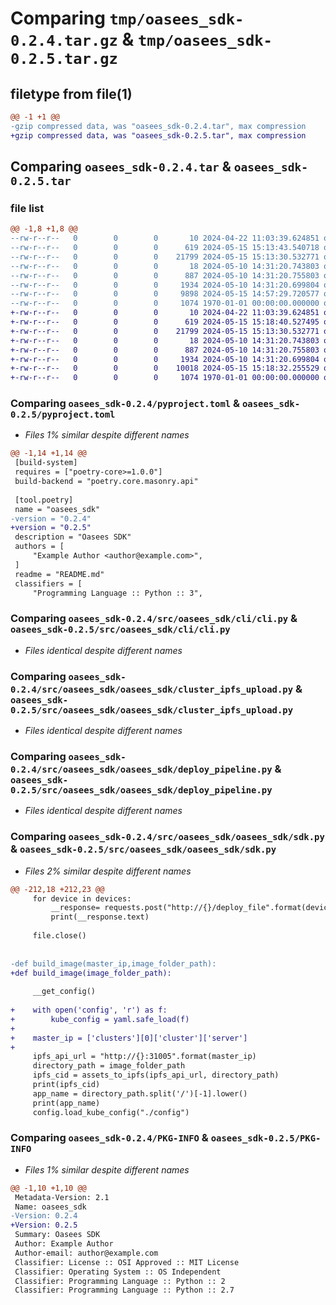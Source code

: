 # Comparing `tmp/oasees_sdk-0.2.4.tar.gz` & `tmp/oasees_sdk-0.2.5.tar.gz`

## filetype from file(1)

```diff
@@ -1 +1 @@
-gzip compressed data, was "oasees_sdk-0.2.4.tar", max compression
+gzip compressed data, was "oasees_sdk-0.2.5.tar", max compression
```

## Comparing `oasees_sdk-0.2.4.tar` & `oasees_sdk-0.2.5.tar`

### file list

```diff
@@ -1,8 +1,8 @@
--rw-r--r--   0        0        0       10 2024-04-22 11:03:39.624851 oasees_sdk-0.2.4/README.md
--rw-r--r--   0        0        0      619 2024-05-15 15:13:43.540718 oasees_sdk-0.2.4/pyproject.toml
--rw-r--r--   0        0        0    21799 2024-05-15 15:13:30.532771 oasees_sdk-0.2.4/src/oasees_sdk/cli/cli.py
--rw-r--r--   0        0        0       18 2024-05-10 14:31:20.743803 oasees_sdk-0.2.4/src/oasees_sdk/oasees_sdk/__init__.py
--rw-r--r--   0        0        0      887 2024-05-10 14:31:20.755803 oasees_sdk-0.2.4/src/oasees_sdk/oasees_sdk/cluster_ipfs_upload.py
--rw-r--r--   0        0        0     1934 2024-05-10 14:31:20.699804 oasees_sdk-0.2.4/src/oasees_sdk/oasees_sdk/deploy_pipeline.py
--rw-r--r--   0        0        0     9898 2024-05-15 14:57:29.720577 oasees_sdk-0.2.4/src/oasees_sdk/oasees_sdk/sdk.py
--rw-r--r--   0        0        0     1074 1970-01-01 00:00:00.000000 oasees_sdk-0.2.4/PKG-INFO
+-rw-r--r--   0        0        0       10 2024-04-22 11:03:39.624851 oasees_sdk-0.2.5/README.md
+-rw-r--r--   0        0        0      619 2024-05-15 15:18:40.527495 oasees_sdk-0.2.5/pyproject.toml
+-rw-r--r--   0        0        0    21799 2024-05-15 15:13:30.532771 oasees_sdk-0.2.5/src/oasees_sdk/cli/cli.py
+-rw-r--r--   0        0        0       18 2024-05-10 14:31:20.743803 oasees_sdk-0.2.5/src/oasees_sdk/oasees_sdk/__init__.py
+-rw-r--r--   0        0        0      887 2024-05-10 14:31:20.755803 oasees_sdk-0.2.5/src/oasees_sdk/oasees_sdk/cluster_ipfs_upload.py
+-rw-r--r--   0        0        0     1934 2024-05-10 14:31:20.699804 oasees_sdk-0.2.5/src/oasees_sdk/oasees_sdk/deploy_pipeline.py
+-rw-r--r--   0        0        0    10018 2024-05-15 15:18:32.255529 oasees_sdk-0.2.5/src/oasees_sdk/oasees_sdk/sdk.py
+-rw-r--r--   0        0        0     1074 1970-01-01 00:00:00.000000 oasees_sdk-0.2.5/PKG-INFO
```

### Comparing `oasees_sdk-0.2.4/pyproject.toml` & `oasees_sdk-0.2.5/pyproject.toml`

 * *Files 1% similar despite different names*

```diff
@@ -1,14 +1,14 @@
 [build-system]
 requires = ["poetry-core>=1.0.0"]
 build-backend = "poetry.core.masonry.api"
 
 [tool.poetry]
 name = "oasees_sdk"
-version = "0.2.4"
+version = "0.2.5"
 description = "Oasees SDK"
 authors = [
     "Example Author <author@example.com>",
 ]
 readme = "README.md"
 classifiers = [
     "Programming Language :: Python :: 3",
```

### Comparing `oasees_sdk-0.2.4/src/oasees_sdk/cli/cli.py` & `oasees_sdk-0.2.5/src/oasees_sdk/cli/cli.py`

 * *Files identical despite different names*

### Comparing `oasees_sdk-0.2.4/src/oasees_sdk/oasees_sdk/cluster_ipfs_upload.py` & `oasees_sdk-0.2.5/src/oasees_sdk/oasees_sdk/cluster_ipfs_upload.py`

 * *Files identical despite different names*

### Comparing `oasees_sdk-0.2.4/src/oasees_sdk/oasees_sdk/deploy_pipeline.py` & `oasees_sdk-0.2.5/src/oasees_sdk/oasees_sdk/deploy_pipeline.py`

 * *Files identical despite different names*

### Comparing `oasees_sdk-0.2.4/src/oasees_sdk/oasees_sdk/sdk.py` & `oasees_sdk-0.2.5/src/oasees_sdk/oasees_sdk/sdk.py`

 * *Files 2% similar despite different names*

```diff
@@ -212,18 +212,23 @@
     for device in devices:
         __response= requests.post("http://{}/deploy_file".format(device['endpoint']), files={'file': file})                 
         print(__response.text)
     
     file.close()
 
 
-def build_image(master_ip,image_folder_path):
+def build_image(image_folder_path):
 
     __get_config()
 
+    with open('config', 'r') as f:
+        kube_config = yaml.safe_load(f)
+
+    master_ip = ['clusters'][0]['cluster']['server']
+
     ipfs_api_url = "http://{}:31005".format(master_ip)
     directory_path = image_folder_path
     ipfs_cid = assets_to_ipfs(ipfs_api_url, directory_path)
     print(ipfs_cid)
     app_name = directory_path.split('/')[-1].lower()
     print(app_name)
     config.load_kube_config("./config")
```

### Comparing `oasees_sdk-0.2.4/PKG-INFO` & `oasees_sdk-0.2.5/PKG-INFO`

 * *Files 1% similar despite different names*

```diff
@@ -1,10 +1,10 @@
 Metadata-Version: 2.1
 Name: oasees_sdk
-Version: 0.2.4
+Version: 0.2.5
 Summary: Oasees SDK
 Author: Example Author
 Author-email: author@example.com
 Classifier: License :: OSI Approved :: MIT License
 Classifier: Operating System :: OS Independent
 Classifier: Programming Language :: Python :: 2
 Classifier: Programming Language :: Python :: 2.7
```

